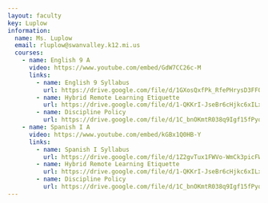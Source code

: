 ```yaml
---
layout: faculty
key: Luplow
information:
  name: Ms. Luplow
  email: rluplow@swanvalley.k12.mi.us
  courses:
    - name: English 9 A
      video: https://www.youtube.com/embed/GdW7CC26c-M
      links:
        - name: English 9 Syllabus
          url: https://drive.google.com/file/d/1GXosQxfPk_RfePHrysD3FFOgMsuJRbY3/view?usp=sharing
        - name: Hybrid Remote Learning Etiquette
          url: https://drive.google.com/file/d/1-QKKrI-JseBr6cHjkc6xILxBpbAzqXmB/view?usp=sharing
        - name: Discipline Policy
          url: https://drive.google.com/file/d/1C_bnOKmtR038q9Igf15fPyqrYGcSI3Zo/view?usp=sharing
    - name: Spanish I A
      video: https://www.youtube.com/embed/kGBx1Q0HB-Y
      links:
        - name: Spanish I Syllabus
          url: https://drive.google.com/file/d/1Z2gvTux1FWVo-WmCk3picFWe7ZASbBg_/view?usp=sharing
        - name: Hybrid Remote Learning Etiquette
          url: https://drive.google.com/file/d/1-QKKrI-JseBr6cHjkc6xILxBpbAzqXmB/view?usp=sharing
        - name: Discipline Policy
          url: https://drive.google.com/file/d/1C_bnOKmtR038q9Igf15fPyqrYGcSI3Zo/view?usp=sharing
---
```

